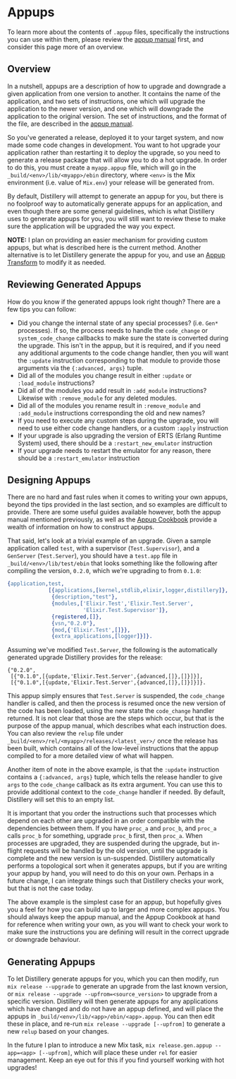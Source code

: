 # Appups

To learn more about the contents of `.appup` files, specifically the instructions you can use within
them, please review the [appup manual](http://erlang.org/doc/man/appup.html) first, and consider this
page more of an overview.

## Overview

In a nutshell, appups are a description of how to upgrade and downgrade a given application from one version to
another. It contains the name of the application, and two sets of instructions, one which will upgrade the application
to the newer version, and one which will downgrade the application to the original version. The set of instructions,
and the format of the file, are described in the [appup manual](http://erlang.org/doc/man/appup.html).

So you've generated a release, deployed it to your target system, and now made some code changes in development.
You want to hot upgrade your application rather than restarting it to deploy the upgrade, so you need to generate 
a release package that will allow you to do a hot upgrade. In order to do this, you must create a `myapp.appup` file, 
which will go in the `_build/<env>/lib/<myapp>/ebin` directory, where `<env>` is the Mix environment (i.e. value of `Mix.env`) 
your release will be generated from.

By default, Distillery will attempt to generate an appup for you, but there is no foolproof way to automatically generate appups for 
an application, and even though there are some general guidelines, which is what Distillery uses to generate appups for you, you will
still want to review these to make sure the application will be upgraded the way you expect.

**NOTE:** I plan on providing an easier mechanism for providing custom appups, but what is described here is
the current method. Another alternative is to let Distillery generate the appup for you, and use an
[Appup Transform](../plugins/appup_transforms.md) to modify it as needed.

## Reviewing Generated Appups

How do you know if the generated appups look right though? There are a few tips you can follow:

- Did you change the internal state of any special processes? (i.e. `Gen*` processes). If so, the process needs
  to handle the `code_change` or `system_code_change` callbacks to make sure the state is converted during the upgrade.
  This isn't in the appup, but it is required, and if you need any additional arguments to the code change handler, then
  you will want the `:update` instruction corresponding to that module to provide those arguments via the `{:advanced, args}` tuple.
- Did all of the modules you change result in either `:update` or `:load_module` instructions?
- Did all of the modules you add result in `:add_module` instructions? Likewise with `:remove_module` for any deleted modules.
- Did all of the modules you rename result in `:remove_module` and `:add_module` instructions corresponding the old and new names?
- If you need to execute any custom steps during the upgrade, you will need to use either code change handlers, or a custom `:apply` instruction
- If your upgrade is also upgrading the version of ERTS (Erlang Runtime System) used, there should be a `:restart_new_emulator` instruction
- If your upgrade needs to restart the emulator for any reason, there should be a `:restart_emulator` instruction

## Designing Appups

There are no hard and fast rules when it comes to writing your own appups, beyond the tips provided in the last section, 
and so examples are difficult to provide. There are some useful guides available however, both the appup manual mentioned previously, 
as well as the [Appup Cookbook](http://erlang.org/doc/design_principles/appup_cookbook.html) provide a wealth of information on how to construct appups.

That said, let's look at a trivial example of an upgrade. Given a sample application called `test`, with a supervisor (`Test.Supervisor`), 
and a `GenServer` (`Test.Server`), you should have a `test.app` file in `_build/<env>/lib/test/ebin` that looks something like the following after compiling the version, `0.2.0`, which we're upgrading to from `0.1.0`:

```erlang
{application,test,
             [{applications,[kernel,stdlib,elixir,logger,distillery]},
              {description,"test"},
              {modules,['Elixir.Test','Elixir.Test.Server',
                        'Elixir.Test.Supervisor']},
              {registered,[]},
              {vsn,"0.2.0"},
              {mod,{'Elixir.Test',[]}},
              {extra_applications,[logger]}]}.
```

Assuming we've modified `Test.Server`, the following is the automatically generated upgrade Distillery provides for the release:

```
{"0.2.0",
 [{"0.1.0",[{update,'Elixir.Test.Server',{advanced,[]},[]}]}],
 [{"0.1.0",[{update,'Elixir.Test.Server',{advanced,[]},[]}]}]}.
```

This appup simply ensures that `Test.Server` is suspended, the `code_change` handler is called, and then the process
is resumed once the new version of the code has been loaded, using the new state the `code_change` handler returned. It
is not clear that those are the steps which occur, but that is the purpose of the appup manual, which describes what each
instruction does. You can also review the `relup` file under `_build/<env>/rel/<myapp>/releases/<latest_ver>/` once
the release has been built, which contains all of the low-level instructions that the appup compiled to for a more detailed
view of what will happen.

Another item of note in the above example, is that the `:update` instruction contains a `{:advanced, args}` tuple, which
tells the release handler to give `args` to the `code_change` callback as its extra argument. You can use this to provide
additional context to the `code_change` handler if needed. By default, Distillery will set this to an empty list.

It is important that you order the instructions such that processes which depend on each other are upgraded
in an order compatible with the dependencies between them. If you have `proc_a` and `proc_b`, and `proc_a` calls
`proc_b` for something, upgrade `proc_b` first, then `proc_a`. When processes are upgraded, they are suspended
during the upgrade, but in-flight requests will be handled by the old version, until the upgrade is complete and
the new version is un-suspended. Distillery automatically performs a topological sort when it generates appups, but if you are
writing your appup by hand, you will need to do this on your own. Perhaps in a future change, I can integrate things such that
Distillery checks your work, but that is not the case today.

The above example is the simplest case for an appup, but hopefully gives you a feel for how you can build up to larger and more
complex appups. You should always keep the appup manual, and the Appup Cookbook at hand for reference when writing your own, as
you will want to check your work to make sure the instructions you are defining will result in the correct upgrade or downgrade behaviour.

## Generating Appups

To let Distillery generate appups for you, which you can then modify, run `mix release --upgrade` to generate an upgrade from the last
known version, or `mix release --upgrade --upfrom=<source_version>` to upgrade from a specific version. Distillery will then generate
appups for any applications which have changed and do not have an appup defined, and will place the appups in
`_build/<env>/lib/<app>/ebin/<app>.appup`. You can then edit these in place, and re-run `mix release --upgrade [--upfrom]` to generate
a new `relup` based on your changes.

In the future I plan to introduce a new Mix task, `mix release.gen.appup --app=<app> [--upfrom]`, which will place these under `rel`
for easier management. Keep an eye out for this if you find yourself working with hot upgrades!
